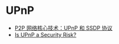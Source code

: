 # UPnP

* [P2P 网络核心技术：UPnP 和 SSDP 协议](https://zhuanlan.zhihu.com/p/40407669)
* [Is UPnP a Security Risk?](https://www.howtogeek.com/122487/htg-explains-is-upnp-a-security-risk/)
